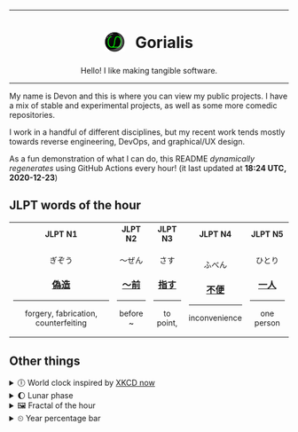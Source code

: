 ***

<h1 align="center">
<sub>
    <img src="readme/resources/avatar.png" height="36">
</sub>
&nbsp;
Gorialis
</h1>
<p align="center">
Hello! I like making tangible software.
</p>

***

My name is Devon and this is where you can view my public projects. I have a mix of stable and experimental projects, as well as some more comedic repositories.

I work in a handful of different disciplines, but my recent work tends mostly towards reverse engineering, DevOps, and graphical/UX design.

As a fun demonstration of what I can do, this README *dynamically regenerates* using GitHub Actions every hour! (it last updated at **18:24 UTC, 2020-12-23**)

<h2>JLPT words of the hour</h2>
<table>
    <tr>
        <th>JLPT N1</th>
        <th>JLPT N2</th>
        <th>JLPT N3</th>
        <th>JLPT N4</th>
        <th>JLPT N5</th>
    </tr>
    <tr>
        <td>
            <p align="center">ぎぞう</p>
            <h3 align="center"><b><a href="https://jisho.org/search/%E5%81%BD%E9%80%A0">偽造</a></b></h3>
            <hr>
            <p align="center">forgery,<wbr> fabrication,<wbr> counterfeiting</p>
        </td>
        <td>
            <p align="center">～ぜん</p>
            <h3 align="center"><b><a href="https://jisho.org/search/%EF%BD%9E%E5%89%8D">～前</a></b></h3>
            <hr>
            <p align="center">before ~</p>
        </td>
        <td>
            <p align="center">さす</p>
            <h3 align="center"><b><a href="https://jisho.org/search/%E6%8C%87%E3%81%99">指す</a></b></h3>
            <hr>
            <p align="center">to point,<wbr></p>
        </td>
        <td>
            <p align="center">ふべん</p>
            <h3 align="center"><b><a href="https://jisho.org/search/%E4%B8%8D%E4%BE%BF">不便</a></b></h3>
            <hr>
            <p align="center">inconvenience</p>
        </td>
        <td>
            <p align="center">ひとり</p>
            <h3 align="center"><b><a href="https://jisho.org/search/%E4%B8%80%E4%BA%BA">一人</a></b></h3>
            <hr>
            <p align="center">one person</p>
        </td>
    </tr>
</table>

<h2>Other things</h2>
<details>
<summary>🕕  World clock inspired by <a href="https://xkcd.com/now">XKCD now</a></summary>

> <img src="generated/now.png" width="512">

</details>
<details>
<summary>🌔 Lunar phase</summary>

The moon is approximately 32.82% through its phase (Waxing Gibbous).

</details>
<details>
<summary>&#x1f5bc; Fractal of the hour</summary>

> <img src="generated/fractal.png" width="512">

</details>
<details>
<summary>&#x23f2; Year percentage bar</summary>
<pre><code>2020 [███████████████████▁] 97.75%</code></pre>
</details>
